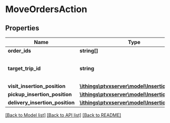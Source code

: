 # MoveOrdersAction

## Properties
Name | Type | Description | Notes
------------ | ------------- | ------------- | -------------
**order_ids** | **string[]** |  | [optional] 
**target_trip_id** | **string** | ID of the trip to insert the orders into. | 
**visit_insertion_position** | [**\ithings\ptvxserver\model\InsertionPosition**](InsertionPosition.md) |  | [optional] 
**pickup_insertion_position** | [**\ithings\ptvxserver\model\InsertionPosition**](InsertionPosition.md) |  | [optional] 
**delivery_insertion_position** | [**\ithings\ptvxserver\model\InsertionPosition**](InsertionPosition.md) |  | [optional] 

[[Back to Model list]](../../README.md#documentation-for-models) [[Back to API list]](../../README.md#documentation-for-api-endpoints) [[Back to README]](../../README.md)

